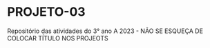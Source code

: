 # PROJETO-03
Repositório das atividades do 3° ano A 2023 - NÃO SE ESQUEÇA DE COLOCAR TÍTULO NOS PROJEOTS
